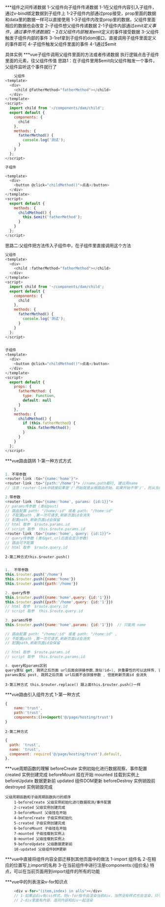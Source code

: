 ***组件之间传递数据
    1-父组件向子组件传递数据
        1-1在父组件内容引入子组件，通过v-bind绑定数据到子组件上
        1-2子组件内部通过prop接受，prop里面的数据和data里的数据一样可以直接使用
        1-3子组件内改变prop里的数据，父组件里面相应的数据也会改变
    2-子组件想父组件传递数据
        2-1子组件内部通过$emit定义事件，通过事件传递数据
        2-2在父组件内部触发$emit定义的事件接受数据
    3-父组件触发子组件内部的事件
        3-1ref拿到子组件的dom接口，直接调用子组件里面定义的事件即可
    4-子组件触发父组件里面的事件
        4-1通过$emit


具体实例
***vue子组件调用父组件里面的方法或者传递数据   执行逻辑点击子组件里面的元素，往父组件传值
    思路1：在子组件里用$emit向父组件触发一个事件，父组件监听这个事件就行了
```js
    父组件
<template>
  <div>
    <child @fatherMethod="fatherMethod"></child>
  </div>
</template>
<script>
  import child from '~/components/dam/child';
  export default {
    components: {
      child
    },
    methods: {
      fatherMethod() {
        console.log('测试');
      }
    }
  };
</script>

子组件

<template>
  <div>
    <button @click="childMethod()">点击</button>
  </div>
</template>
<script>
  export default {
    methods: {
      childMethod() {
        this.$emit('fatherMethod');
      }
    }
  };
</script>
```
思路二:父组件把方法传入子组件中，在子组件里直接调用这个方法
```js
父组件
<template>
  <div>
    <child :fatherMethod="fatherMethod"></child>
  </div>
</template>
<script>
  import child from '~/components/dam/child';
  export default {
    components: {
      child
    },
    methods: {
      fatherMethod() {
        console.log('测试');
      }
    }
  };
</script>


子组件
<template>
  <div>
    <button @click="childMethod()">点击</button>
  </div>
</template>
<script>
  export default {
    props: {
      fatherMethod: {
        type: Function,
        default: null
      }
    },
    methods: {
      childMethod() {
        if (this.fatherMethod) {
          this.fatherMethod();
        }
      }
    }
  };
</script>
```

***vue路由跳转
    1-第一种方式<router-link>方式
```js

1. 不带参数
<router-link :to="{name:'home'}"> 
<router-link :to="{path:'/home'}"> //name,path都行, 建议用name  
// 注意：router-link中链接如果是'/'开始就是从根路由开始，如果开始不带'/'，则从当前路由开始。
 
2.带参数
<router-link :to="{name:'home', params: {id:1}}">  
// params传参数 (类似post)
// 路由配置 path: "/home/:id" 或者 path: "/home:id" 
// 不配置path ,第一次可请求,刷新页面id会消失
// 配置path,刷新页面id会保留
// html 取参  $route.params.id
// script 取参  this.$route.params.id
<router-link :to="{name:'home', query: {id:1}}"> 
// query传参数 (类似get,url后面会显示参数)
// 路由可不配置
// html 取参  $route.query.id
```
    2-第二种方式this.$router.push()
```js

1.  不带参数
this.$router.push('/home')
this.$router.push({name:'home'})
this.$router.push({path:'/home'})
 
2. query传参 
this.$router.push({name:'home',query: {id:'1'}})
this.$router.push({path:'/home',query: {id:'1'}})
// html 取参  $route.query.id
// script 取参  this.$route.query.id
 
3. params传参
this.$router.push({name:'home',params: {id:'1'}})  // 只能用 name
 
// 路由配置 path: "/home/:id" 或者 path: "/home:id" ,
// 不配置path ,第一次可请求,刷新页面id会消失
// 配置path,刷新页面id会保留
 
// html 取参  $route.params.id
// script 取参  this.$route.params.id

4. query和params区别
query类似 get, 跳转之后页面 url后面会拼接参数,类似?id=1, 非重要性的可以这样传, 密码之类还是用params刷新页面id还在
params类似 post, 跳转之后页面 url后面不会拼接参数 , 但是刷新页面id 会消失
```
    3-第三种方式 this.$router.replace() 跟上面this.$router.push()一样



***vue路由引入组件方式
    1-第一种方式
```js
{
    name:'trust',
    path:'trust',
    components:()=>import('@/page/hosting/trust')
}
```
    2-第二种方式
```js
{
  path: 'trust',
  name: 'trust',
  component: require('@/page/hosting/trust').default,
},
```

***vue周期函数的理解
    beforeCreate 实例初始化进行数据观察、事件配置
    created 实例创建完成
    beforeMount 挂在开始
    mounted  挂载到实例上
    beforeUpdate 数据更新前
    updated 组件DOM更新
    beforeDestroy 实例销毁前
    destroyed 实例销毁完成

    父级周期函数和子级周期函数执行的顺序
        1-beforeCreate 父级实例初始化进行数据观测/事件配置
        2-created 父级实例创建完成
        3-beforeMount 父级挂在开始
        4-beforeCreate 子级实例初始化
        5-created 子级实例创建完成
        6-beforeMount 子级挂在开始
        7-mounted 子级挂载到实例上
        8-mounted 父级挂载到实例上
        9-beforeUpdate 父级数据更新前
        10-updated 父级组件DOM更新


***vue中直接将组件内容全部迁移到其他页面中的做法
    1-import 组件名
    2-在相应的位置写上import的名称
    3-在当前组件中进行注册components:{组价名}
    特点，可以在当前页面用到import组件的所有的功能


***vue中的列表渲染v-for知识点
```js
    <div v-for="(item,index) in alls"></div>
    // 1-如果此div有css样式，则v-for指令会渲染当前div，当然没有样式也会渲染，只不过咋们看不到
    // 2-div里面有内容，连同内容和div一起渲染
```







